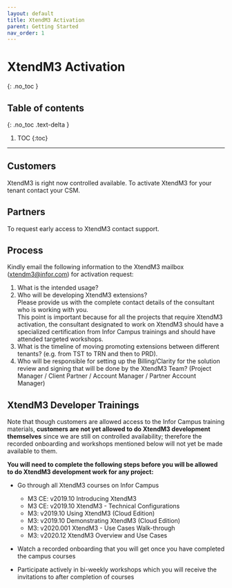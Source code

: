 ```yaml
---
layout: default
title: XtendM3 Activation
parent: Getting Started
nav_order: 1
---
```


# XtendM3 Activation
{: .no_toc }

## Table of contents
{: .no_toc .text-delta }

1. TOC
{:toc}

---

## Customers
XtendM3 is right now controlled available. To activate XtendM3 for your tenant contact your CSM.  


## Partners
To request early access to XtendM3 contact support.

## Process
Kindly email the following information to the XtendM3 mailbox ([xtendm3@infor.com](mailto://xtendm3@infor.com)) for activation request:     
1. What is the intended usage?  
2. Who will be developing XtendM3 extensions?  
Please provide us with the complete contact details of the consultant who is working with you.  
This point is important because for all the projects that require XtendM3 activation, the consultant designated to work on XtendM3 should have a specialized certification from Infor Campus trainings and should have attended targeted workshops. 
3. What is the timeline of moving promoting extensions between different tenants? (e.g. from TST to TRN and then to PRD).  
4. Who will be responsible for setting up the Billing/Clarity for the solution review and signing that will be done by the XtendM3 Team? (Project Manager / Client Partner / Account Manager / Partner Account Manager)  

## XtendM3 Developer Trainings
Note that though customers are allowed access to the Infor Campus training materials, **customers are not yet allowed to do XtendM3 development themselves** since we are still on controlled availability; therefore the recorded onboarding and workshops mentioned below will not yet be made available to them.

**You will need to complete the following steps before you will be allowed to do XtendM3 development work for any project:**   

- Go through all XtendM3 courses on Infor Campus
  - M3 CE: v2019.10 Introducing XtendM3  
  - M3 CE: v2019.10 XtendM3 - Technical Configurations  
  - M3: v2019.10 Using XtendM3 (Cloud Edition)  
  - M3: v2019.10 Demonstrating XtendM3 (Cloud Edition)  
  - M3: v2020.001 XtendM3 - Use Cases Walk-through  
  - M3: v2020.12 XtendM3 Overview and Use Cases  
  
  
- Watch a recorded onboarding that you will get once you have completed the campus courses  
- Participate actively in bi-weekly workshops which you will receive the invitations to after completion of courses  
